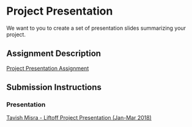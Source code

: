 # Project Presentation
We want to you to create a set of presentation slides summarizing your project.

## Assignment Description
[Project Presentation Assignment](https://education.launchcode.org/liftoff/assignments/project-presentation/)

## Submission Instructions

### Presentation
[Tavish Misra - Liftoff Project Presentation (Jan-Mar 2018)](https://github.com/tmisra2004/liftoff-assignments/blob/master/P6-Project_Presentation/Tavish%20Misra%20-%20Liftoff%20Project%20Presentation%20(Jan-Mar%202018).pdf)

